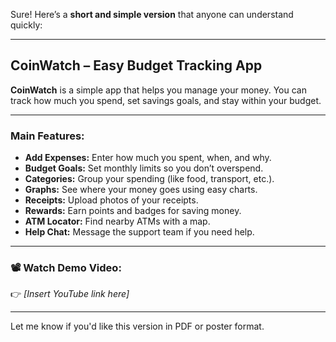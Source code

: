 Sure! Here’s a **short and simple version** that anyone can understand quickly:

---

## **CoinWatch – Easy Budget Tracking App**

**CoinWatch** is a simple app that helps you manage your money. You can track how much you spend, set savings goals, and stay within your budget.

---

### **Main Features:**

* **Add Expenses:** Enter how much you spent, when, and why.
* **Budget Goals:** Set monthly limits so you don’t overspend.
* **Categories:** Group your spending (like food, transport, etc.).
* **Graphs:** See where your money goes using easy charts.
* **Receipts:** Upload photos of your receipts.
* **Rewards:** Earn points and badges for saving money.
* **ATM Locator:** Find nearby ATMs with a map.
* **Help Chat:** Message the support team if you need help.

---

### 📽️ **Watch Demo Video:**

👉 *\[Insert YouTube link here]*

---

Let me know if you'd like this version in PDF or poster format.
